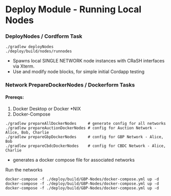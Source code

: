 # Deploy Module - Running Local Nodes

### DeployNodes / Cordform Task

```
./gradlew deployNodes
./deploy/build/nodes/runnodes
```
- Spawns local SINGLE NETWORK node instances with CRaSH interfaces via Xterm.
- Use and modify node blocks, for simple initial Cordapp testing

### Network PrepareDockerNodes / Dockerform Tasks

#### Prereqs:
1. Docker Desktop or Docker *NIX
2. Docker-Compose

```shell
./gradlew prepareAllDockerNodes     # generate config for all networks
./gradlew prepareAuctionDockerNodes # config for Auction Network - Alice, Bob, Charlie
./gradlew prepareGbpDockerNodes     # config for GBP Network - Alice, Bob
./gradlew prepareCbdcDockerNodes    # config for CBDC Network - Alice, Charlie
```
- generates a docker compose file for associated networks

Run the networks

```shell
docker-compose -f ./deploy/build/GBP-Nodes/docker-compose.yml up -d
docker-compose -f ./deploy/build/GBP-Nodes/docker-compose.yml up -d
docker-compose -f ./deploy/build/GBP-Nodes/docker-compose.yml up -d
```